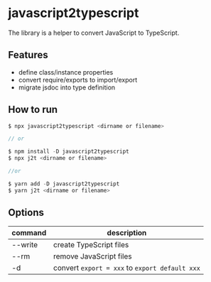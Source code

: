 # javascript2typescript

The library is a helper to convert JavaScript to TypeScript. 

## Features
- define class/instance properties
- convert require/exports to import/export
- migrate jsdoc into type definition

## How to run

```js
$ npx javascript2typescript <dirname or filename>

// or

$ npm install -D javascript2typescript
$ npx j2t <dirname or filename>

//or 

$ yarn add -D javascript2typescript
$ yarn j2t <dirname or filename>
```


## Options

|command|description|
|---|---|
|--write|create TypeScript files|
|--rm|remove JavaScript files|
|-d|convert `export = xxx` to `export default xxx`|
